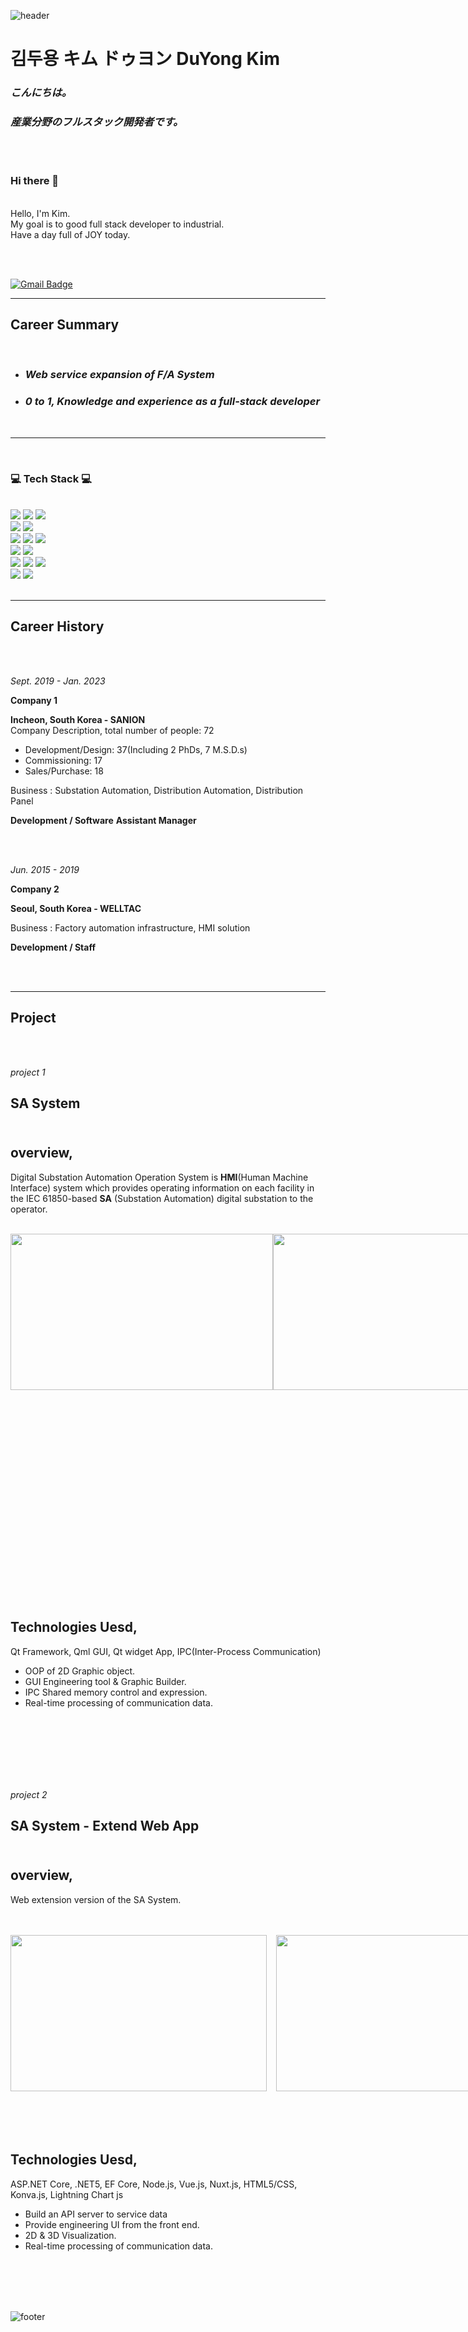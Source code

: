 ![header](https://capsule-render.vercel.app/api?type=waving&&color=gradient&height=100&section=header&fontSize=90)

# 김두용 キム ドゥヨン DuYong Kim


### _こんにちは。_
### _産業分野のフルスタック開発者です。_
<div>
<br/>
<br/>
<h3>Hi there 👋</h3><br/>
Hello, I'm Kim.<br/>
My goal is to  good full stack developer to industrial.<br/>
Have a day full of JOY today.


<br/><br/>



 [![Gmail Badge](https://img.shields.io/badge/Gmail-d14836?style=flat-square&logo=Gmail&logoColor=white&link=mailto:jjuhee0913@gmail.com)](mailto:endyd112@gmail.com)
<!-- [![Blog Badge](http://img.shields.io/badge/-Blog-green?style=flat-square&logo=Naver&link=https://blog.naver.com/112)](https://blog.naver.com/112) -->


---
## **Career Summary**

<br/>

- ###  *Web service expansion of F/A System*
- ###  *0 to 1, Knowledge and experience as a full-stack developer*
<br/>

---

<br/>
<h3>💻 Tech Stack 💻</h3>

<br/>
<img src="https://img.shields.io/badge/C-A8B9CC?style=flat-square&logo=C&logoColor=white"/>
<img src="https://img.shields.io/badge/c++-00599C?style=flat-square&logo=c%2B%2B&logoColor=white">
<img src="https://img.shields.io/badge/c%23-%23239120.svg?style=flat-square&logo=c-sharp&logoColor=white">
<br>
<img src="https://img.shields.io/badge/.NET-5C2D91?style=flat-square&logo=.net&logoColor=white"/>
<img src="https://img.shields.io/badge/Qt-%23217346.svg?style=flat-square&logo=Qt&logoColor=white"/>
<br>

<img src="https://img.shields.io/badge/JavaScript-F7DF1E?style=flat-square&logo=JavaScript&logoColor=white"/>
<img src="https://img.shields.io/badge/vuejs-%2335495e.svg?style=flat-square&logo=vuedotjs&logoColor=%234FC08D"/>
<img src="https://img.shields.io/badge/Nuxt.js-000000?style=flat-square&logo=Nuxt.js&logoColor=white"/>
<br>
<img src="https://img.shields.io/badge/html5-%23E34F26.svg?style=flat-square&logo=html5&logoColor=white"/>
<img src="https://img.shields.io/badge/bootstrap-%23563D7C.svg?style=flat-square&logo=bootstrap&logoColor=white"/>
<br>
<img src="https://img.shields.io/badge/chart.js-F5788D.svg?style=flat-square&logo=chart.js&logoColor=white"/>
<img src="https://img.shields.io/badge/threejs-black?style=flat-square&logo=three.js&logoColor=white"/>
<img src="https://img.shields.io/badge/WebGL-990000?logo=webgl&logoColor=white&style=flat-square"/>
<br>

<img src="https://img.shields.io/badge/Git-F05032?style=flat-square&logo=Git&logoColor=white"/>
<img src="https://img.shields.io/badge/Microsoft%20SQL%20Sever-CC2927?style=flat-square&logo=microsoft%20sql%20server&ogoColor=white"/>


</div>

<br/>

---

## **Career History**
<br/><br/>


_Sept. 2019 - Jan. 2023_


**Company 1**

**Incheon, South Korea - SANION** <br>
Company Description,
total number of people: 72
- Development/Design: 37(Including 2 PhDs, 7 M.S.D.s)
- Commissioning: 17
- Sales/Purchase: 18

Business :
Substation Automation,
Distribution Automation,
Distribution Panel


**Development / Software**
**Assistant Manager**

<br/><br/>


_Jun. 2015 - 2019_

**Company 2**

**Seoul, South Korea - WELLTAC** <br>

Business :
Factory automation infrastructure, HMI solution


**Development / Staff**






<br/><br/>

---


## **Project**
<br/><br/>

*project 1*

## SA System <br><br>

## overview,


Digital Substation Automation Operation System is **HMI**(Human Machine Interface) system which provides operating information on each facility in the IEC 61850-based **SA** (Substation Automation) digital substation to the operator.

<br/>

<div style="display:flex;">
 <img src="https://user-images.githubusercontent.com/26294051/208060040-d0f57bca-79b6-4474-9570-1ad0e1af6151.png" width="420px" height="250px" />
 <img src="https://user-images.githubusercontent.com/26294051/208050660-8ae2321a-f15d-456c-a56d-8cfd1cd897a1.png" width="415px" height="250px" />
 <img src="https://user-images.githubusercontent.com/26294051/208060046-83708df4-f25b-4a13-a969-bff2850456be.png" width="840px" height="520px" style="margin-top:20px">
</div>

<br/><br/>


## Technologies Uesd,

Qt Framework, Qml GUI, Qt widget App,  IPC(Inter-Process Communication)
- OOP of 2D Graphic object.
- GUI Engineering tool & Graphic Builder.
- IPC Shared memory control and expression.
- Real-time processing of communication data.

<br/><br/>
<br/><br/>
<br/><br/>

*project 2*

## SA System - Extend Web App<br><br>

## overview,


Web extension version of the SA System.<br>

<br/>
<br/>
<div style="display:flex;">
 <img src="https://user-images.githubusercontent.com/26294051/208060292-962629dd-9e77-48b2-b5bc-62d2bfa8d9ec.png" width="410px" height="250px" style="margin-right:15px">
 <img src="https://user-images.githubusercontent.com/26294051/208060036-dbac134e-47ce-4178-b8db-c4ee6a2feb87.png" width="410px" height="250px" >

 <img src="https://user-images.githubusercontent.com/26294051/208060024-21eacd01-c214-4a70-b973-1c44f1b48fe3.png" width="410px" height="250px" style="margin-right:15px;margin-top:20px;">
 <img src="https://user-images.githubusercontent.com/26294051/208060034-f84dc817-594e-4c1b-88f1-2b10b6e040cb.png" width="410px" height="250px" >

 <img src="https://user-images.githubusercontent.com/26294051/208060051-eadaa3c8-ecf7-41ae-b7cc-1184bdd093af.png" width="410px" height="250px" style="margin-right:15px;margin-top:20px;">
 <img src="https://user-images.githubusercontent.com/26294051/208060038-e2f80fa0-85d8-4211-8f42-02075c0364f6.png" width="410px" height="250px" >

 <img src="https://user-images.githubusercontent.com/26294051/208060032-1874f393-ceb2-45dd-94bc-c16f7ccf5092.png" width="410px" height="250px" style="margin-right:15px;margin-top:20px;">
 <img src="https://user-images.githubusercontent.com/26294051/208060039-af443daf-7ce6-446e-a9a4-ac3db9ec2fa9.png" width="410px" height="250px" >
</div>


<br/><br/>


## Technologies Uesd,

ASP.NET Core, .NET5, EF Core, Node.js, Vue.js, Nuxt.js, HTML5/CSS, Konva.js, Lightning Chart js
- Build an API server to service data
- Provide engineering UI from the front end.
- 2D & 3D Visualization.
- Real-time processing of communication data.


<br/>
<br/>
<br/>
<br/>





![footer](https://capsule-render.vercel.app/api?type=waving&&color=gradient&height=100&section=footer&fontSize=90)




